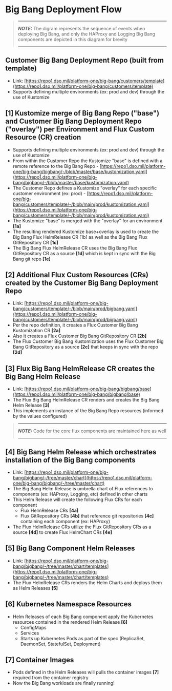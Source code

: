 # Big Bang Deployment Flow

> ************
> **_NOTE:_** The digram represents the sequence of events when deploying Big Bang, and only the HAProxy and Logging Big Bang components are depicted in this diagram for brevity
> ************

## Customer Big Bang Deployment Repo (built from template)

* Link: [https://repo1.dso.mil/platform-one/big-bang/customers/template](https://repo1.dso.mil/platform-one/big-bang/customers/template)
* Supports defining multiple environments (ex: prod and dev) through the use of Kustomize

## [1] Kustomize merge of Big Bang Repo ("base") and Customer Big Bang Deployment Repo ("overlay") per Environment and Flux Custom Resource (CR) creation

* Supports defining multiple environments (ex: prod and dev) through the use of Kustomize
* From within the Customer Repo the Kustomize "base" is defined with a remote reference to the Big Bang Repo - [https://repo1.dso.mil/platform-one/big-bang/bigbang/-/blob/master/base/kustomization.yaml](https://repo1.dso.mil/platform-one/big-bang/bigbang/-/blob/master/base/kustomization.yaml)
* The Customer Repo defines a Kustomize "overlay" for each specific customer environment (ex: prod) - [https://repo1.dso.mil/platform-one/big-bang/customers/template/-/blob/main/prod/kustomization.yaml](https://repo1.dso.mil/platform-one/big-bang/customers/template/-/blob/main/prod/kustomization.yaml)
* The Kustomize "base" is merged with the "overlay" for an environment **[1a]**
* The resulting rendered Kustomize base+overlay is used to create the Big Bang Flux HelmRelease CR [1b] as well as the Big Bang Flux GitRepository CR **[1c]**
* The Big Bang Flux HelmRelease CR uses the Big Bang Flux GitRepository CR as a source **[1d]** which is kept in sync with the Big Bang git repo **[1e]**

## **[2]** Additional Flux Custom Resources (CRs) created by the Customer Big Bang Deployment Repo

* Link: [https://repo1.dso.mil/platform-one/big-bang/customers/template/-/blob/main/prod/bigbang.yaml](https://repo1.dso.mil/platform-one/big-bang/customers/template/-/blob/main/prod/bigbang.yaml)
* Per the repo definition, it creates a Flux Customer Big Bang Kustomization CR **[2a]**
* Also it creates a Flux Customer Big Bang GitRepository CR **[2b]**
* The Flux Customer Big Bang Kustomization uses the Flux Customer Big Bang GitRepository as a source **[2c]** that keeps in sync with the repo **[2d]**

## **[3]** Flux Big Bang HelmRelease CR creates the Big Bang Helm Release

* Link: [https://repo1.dso.mil/platform-one/big-bang/bigbang/base](https://repo1.dso.mil/platform-one/big-bang/bigbang/base)
* The Flux Big Bang HelmRelease CR renders and creates the Big Bang Helm Release **[3]**
* This implements an instance of the Big Bang Repo resources (informed by the values configured)

> ************
> **_NOTE:_** Code for the core flux components are maintained here as well
> ************

## **[4]** Big Bang Helm Release which orchestrates installation of the Big Bang components

* Link: [https://repo1.dso.mil/platform-one/big-bang/bigbang/-/tree/master/chart](https://repo1.dso.mil/platform-one/big-bang/bigbang/-/tree/master/chart)
* The Big Bang Helm Release is umbrella chart of Flux references to components (ex: HAProxy, Logging, etc) defined in other charts
* This Helm Release will create the following Flux CRs for each component
  * Flux HelmRelease CRs **[4a]** 
  * Flux GitRepository CRs **[4b]** that reference git repositories **[4c]** containing each component (ex: HAProxy)
* The Flux HelmRelease CRs utilize the Flux GitRepository CRs as a source **[4d]** to create Flux HelmChart CRs **[4e]**

## **[5]** Big Bang Component Helm Releases

* Link: [https://repo1.dso.mil/platform-one/big-bang/bigbang/-/tree/master/chart/templates](https://repo1.dso.mil/platform-one/big-bang/bigbang/-/tree/master/chart/templates)
* The Flux HelmRelease CRs renders the Helm Charts and deploys them as Helm Releases **[5]**

## **[6]** Kubernetes Namespace Resources

* Helm Releases of each Big Bang component apply the Kubernetes resources contained in the rendered Helm Release **[6]**
  * ConfigMaps
  * Services
  * Starts up Kubernetes Pods as part of the spec (ReplicaSet, DaemonSet, StatefulSet, Deployment)

## **[7]** Container Images

* Pods defined in the Helm Releases will pulls the container images **[7]** required from the container registry
* Now the Big Bang workloads are finally running!
